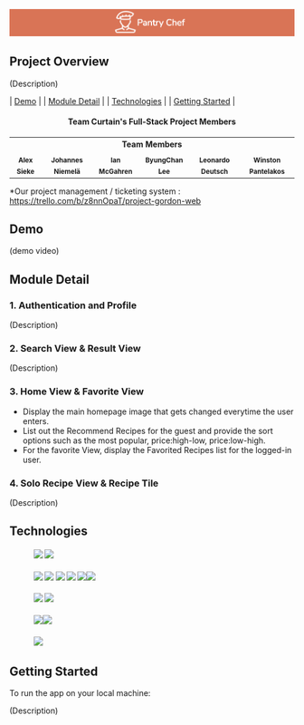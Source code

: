 <img display="center" src="dist/resources/chef-logo.png"></img>

## Project Overview
(Description)


<div>

| [Demo](#demo) |
| [Module Detail](#module-detail) |
| [Technologies](#technologies) |
| [Getting Started](#getting-started) |

</div>

<div align="center">

#### **Team Curtain's Full-Stack Project Members**

<table align="center">
    <th colspan="6">Team Members</th>
  <tr>
      <td align="center"><a href="https://github.com/Heine574"><img src="https://avatars.githubusercontent.com/u/4070885?v=4" width="300px" alt=""/><sub><b>Alex Sieke</b></sub></a><br/></td>
      <td align="center"><a href="https://github.com/Heine574"><img src="https://avatars.githubusercontent.com/u/26636748?v=4" width="100px" alt=""/><sub><b>Johannes Niemelä</b></sub></a<br/></td>
      <td align="center"><a href="https://github.com/FullStackEidolon"><img src="https://ca.slack-edge.com/T01J1BRG8E4-U02LEUYHDV3-08fca025c853-512" width="100px" alt=""/><sub><b>Ian McGahren</b></sub></a><br /></td>
      <td align="center"><a href="https://github.com/lbc1013"><img src="https://avatars.githubusercontent.com/u/65844592?v=4" width="100px" alt=""/><sub><b>ByungChan Lee</b></sub></a><br/></td>
      <td align="center"><a href="https://github.com/leonardodeutsch"><img src="https://avatars.githubusercontent.com/u/90005014?v=4" width="100px" alt=""/><sub><b>Leonardo Deutsch</b></sub></a><br/></td>
      <td align="center"><a href="https://github.com/winstonthep"><img src="https://avatars.githubusercontent.com/u/91493090?v=4" width="100px" alt=""/><sub><b>Winston Pantelakos</b></sub></a><br/></td>
  </tr>
</table>

</div>
*Our project management / ticketing system : <a href='https://trello.com/b/z8nnOpaT/project-gordon-web'>https://trello.com/b/z8nnOpaT/project-gordon-web</a>

## Demo
(demo video)
## Module Detail
### 1. Authentication and Profile

(Description)

### 2. Search View & Result View

(Description)

### 3. Home View & Favorite View

- Display the main homepage image that gets changed everytime the user enters.
- List out the Recommend Recipes for the guest and provide the sort options such as the most popular, price:high-low, price:low-high.
- For the favorite View, display the Favorited Recipes list for the logged-in user.

### 4. Solo Recipe View & Recipe Tile

(Description)

## Technologies

####  &nbsp;&nbsp;&nbsp;&nbsp;&nbsp;&nbsp;&nbsp;&nbsp;&nbsp;&nbsp;&nbsp;&nbsp; <img width="10%" src="https://www.vectorlogo.zone/logos/reactjs/reactjs-ar21.svg"> <img width="10%" src="https://www.vectorlogo.zone/logos/w3_css/w3_css-ar21.svg">
####  &nbsp;&nbsp;&nbsp;&nbsp;&nbsp;&nbsp;&nbsp;&nbsp;&nbsp;&nbsp;&nbsp;&nbsp; <img width="10%" src="https://www.vectorlogo.zone/logos/nodejs/nodejs-ar21.svg"> <img width="10%" src="https://www.vectorlogo.zone/logos/nodemonio/nodemonio-ar21.svg"> <img width="10%" src="https://www.vectorlogo.zone/logos/expressjs/expressjs-ar21.svg"> <img width="10%" src="https://user-images.githubusercontent.com/8939680/57233884-20344080-6fe5-11e9-8df3-0df1282e1574.png"> <img width="10%" src="https://www.vectorlogo.zone/logos/postgresql/postgresql-ar21.svg"><img width="10%" src="https://www.vectorlogo.zone/logos/npmjs/npmjs-ar21.svg">
####  &nbsp;&nbsp;&nbsp;&nbsp;&nbsp;&nbsp;&nbsp;&nbsp;&nbsp;&nbsp;&nbsp;&nbsp; <img width="15%" src="https://www.vectorlogo.zone/logos/js_webpack/js_webpack-ar21.svg"> <img width="10%" src="https://www.vectorlogo.zone/logos/babeljs/babeljs-ar21.svg">
####   &nbsp;&nbsp;&nbsp;&nbsp;&nbsp;&nbsp;&nbsp;&nbsp;&nbsp;&nbsp;&nbsp;&nbsp;  <img width="10%" src="https://www.vectorlogo.zone/logos/amazon_aws/amazon_aws-ar21.svg"><img width="10%" src="https://www.vectorlogo.zone/logos/docker/docker-ar21.svg">
####   &nbsp;&nbsp;&nbsp;&nbsp;&nbsp;&nbsp;&nbsp;&nbsp;&nbsp;&nbsp;&nbsp;&nbsp;  <img width="10%" src="https://www.vectorlogo.zone/logos/trello/trello-ar21.svg">


## Getting Started
To run the app on your local machine:

(Description)
